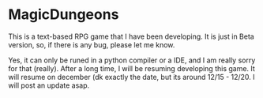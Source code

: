 # MagicDungeons
This is a text-based RPG game that I have been developing. It is just in Beta version, so, if there is any bug, please let me know.

Yes, it can only be runed in a python compiler or a IDE, and I am really sorry for that (really). After a long time, I will be resuming developing this game. It will resume on
december (dk exactly the date, but its around 12/15 - 12/20. I will post an update asap.
